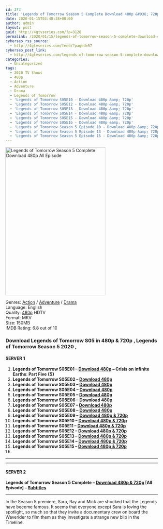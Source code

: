 ```yaml
---
id: 373
title: 'Legends of Tomorrow Season 5 Complete Download 480p &#038; 720p All Episode'
date: 2020-01-15T03:48:38+00:00
author: admin
layout: post
guid: http://4gtvseries.com/?p=3128
permalink: /2020/01/15/legends-of-tomorrow-season-5-complete-download-480p-720p-all-episode-2/
cyberseo_rss_source:
  - http://4gtvseries.com/feed/?paged=57
cyberseo_post_link:
  - http://4gtvseries.com/legends-of-tomorrow-season-5-complete-download-480p-all-episode/
categories:
  - Uncategorized
tags:
  - 2020 TV Shows
  - 480p
  - Action
  - Adventure
  - Drama
  - Legends of Tomorrow
  - 'Legends of Tomorrow S05E10 - Download 480p &amp; 720p'
  - 'Legends of Tomorrow S05E12 - Download 480p &amp; 720p'
  - 'Legends of Tomorrow S05E13 - Download 480p &amp; 720p'
  - 'Legends of Tomorrow S05E14 - Download 480p &amp; 720p'
  - 'Legends of Tomorrow S05E15 - Download 480p &amp; 720p'
  - 'Legends of Tomorrow S05E16 - Download 480p &amp; 720p'
  - 'Legends of Tomorrow Season 5 Episode 10 - Download 480p &amp; 720p'
  - 'Legends of Tomorrow Season 5 Episode 13 - Download 480p &amp; 720p'
  - 'Legends of Tomorrow Season 5 Episode 15 - Download 480p &amp; 720p'
---
```

<img loading="lazy" fifu-featured="1" class="aligncenter" src="https://1.bp.blogspot.com/-KrUWDpou21o/Xh6DUfiH-eI/AAAAAAAAA2s/UPgRfNour0I-eoHd9stRl7UlAmgT8U-ygCK4BGAYYCw/s1600/Legends%2Bof%2BTomorrow%2BSeason%2B5.jpg" alt="Legends of Tomorrow Season 5 Complete Download 480p All Episode" title="Legends of Tomorrow Season 5 Complete Download 480p All Episode" width="330" height="488" />

Genres:&nbsp;<a href="http://4gtvseries.com/tag/action/" data-wpel-link="internal">Action</a>&nbsp;/&nbsp;<a href="http://4gtvseries.com/tag/adventure/" data-wpel-link="internal">Adventure</a>&nbsp;/&nbsp;<a href="http://4gtvseries.com/tag/drama/" data-wpel-link="internal">Drama</a>  
Language: English  
Quality:&nbsp;<a href="http://4gtvseries.com/tag/480p/" data-wpel-link="internal">480p</a> HDTV  
Format: MKV  
Size: 150MB  
IMDB Rating: 6.8 out of 10

### **Download Legends of Tomorrow S05 in 480p & 720p , Legends of Tomorrow Season 5 2020 ,&nbsp;**

#### <span><strong>SERVER 1</strong></span>

  1. **Legends of Tomorrow S05E01 – <a href="http://slink.dl480p.xyz/s5k3L" data-wpel-link="external" target="_blank" rel="nofollow external noopener noreferrer" class="wpel-icon-left"><i class="wpel-icon fa fa-download" aria-hidden="true"></i>Download 480p</a> – <span>Crisis on Infinite Earths: Part Five {5}</span>**
  2. **Legends of Tomorrow S05E02 – <a href="http://slink.dl480p.xyz/nX5rZRc" data-wpel-link="external" target="_blank" rel="nofollow external noopener noreferrer" class="wpel-icon-left"><i class="wpel-icon fa fa-download" aria-hidden="true"></i>Download 480p</a>**
  3. **Legends of Tomorrow S05E03 – <a href="http://slink.dl480p.xyz/LD2P4" data-wpel-link="external" target="_blank" rel="nofollow external noopener noreferrer" class="wpel-icon-left"><i class="wpel-icon fa fa-download" aria-hidden="true"></i>Download 480p</a>**
  4. **Legends of Tomorrow S05E04 – <a href="http://slink.dl480p.xyz/bp9ebe9A" data-wpel-link="external" target="_blank" rel="nofollow external noopener noreferrer" class="wpel-icon-left"><i class="wpel-icon fa fa-download" aria-hidden="true"></i>Download 480p</a>**
  5. **Legends of Tomorrow S05E05 – <a href="http://slink.dl480p.xyz/CPS3q" data-wpel-link="external" target="_blank" rel="nofollow external noopener noreferrer" class="wpel-icon-left"><i class="wpel-icon fa fa-download" aria-hidden="true"></i>Download 480p</a>**
  6. **Legends of Tomorrow S05E06 – <a href="http://slink.dl480p.xyz/MMy6cihB" data-wpel-link="external" target="_blank" rel="nofollow external noopener noreferrer" class="wpel-icon-left"><i class="wpel-icon fa fa-download" aria-hidden="true"></i>Download 480p</a>**
  7. **Legends of Tomorrow S05E07 – <a href="http://slink.dl480p.xyz/XffNbYHa" data-wpel-link="external" target="_blank" rel="nofollow external noopener noreferrer" class="wpel-icon-left"><i class="wpel-icon fa fa-download" aria-hidden="true"></i>Download 480p</a>**
  8. **Legends of Tomorrow S05E08 – <a href="http://slink.dl480p.xyz/Z2W05Fk" data-wpel-link="external" target="_blank" rel="nofollow external noopener noreferrer" class="wpel-icon-left"><i class="wpel-icon fa fa-download" aria-hidden="true"></i>Download 480p</a>**
  9. **Legends of Tomorrow S05E09 – <a href="http://slink.dl480p.xyz/tvyYT1ev" data-wpel-link="external" target="_blank" rel="nofollow external noopener noreferrer" class="wpel-icon-left"><i class="wpel-icon fa fa-download" aria-hidden="true"></i>Download 480p & 720p</a>**
 10. **Legends of Tomorrow S05E10 – <a href="http://slink.dl480p.xyz/WmVH" data-wpel-link="external" target="_blank" rel="nofollow external noopener noreferrer" class="wpel-icon-left"><i class="wpel-icon fa fa-download" aria-hidden="true"></i>Download 480p & 720p</a>**
 11. **Legends of Tomorrow S05E11 – <a href="http://slink.dl480p.xyz/Oqy3bmB" data-wpel-link="external" target="_blank" rel="nofollow external noopener noreferrer" class="wpel-icon-left"><i class="wpel-icon fa fa-download" aria-hidden="true"></i>Download 480p & 720p</a>**
 12. **Legends of Tomorrow S05E12 – <a href="http://slink.dl480p.xyz/3iDUS" data-wpel-link="external" target="_blank" rel="nofollow external noopener noreferrer" class="wpel-icon-left"><i class="wpel-icon fa fa-download" aria-hidden="true"></i>Download 480p & 720p</a>**
 13. **Legends of Tomorrow S05E13 – <a href="http://slink.dl480p.xyz/EpotlnbD" data-wpel-link="external" target="_blank" rel="nofollow external noopener noreferrer" class="wpel-icon-left"><i class="wpel-icon fa fa-download" aria-hidden="true"></i>Download 480p & 720p</a>**
 14. **Legends of Tomorrow S05E14 – <a href="http://slink.dl480p.xyz/vzWF1B" data-wpel-link="external" target="_blank" rel="nofollow external noopener noreferrer" class="wpel-icon-left"><i class="wpel-icon fa fa-download" aria-hidden="true"></i>Download 480p & 720p</a>**
 15. **Legends of Tomorrow S05E15 – <a href="http://slink.dl480p.xyz/xV44N" data-wpel-link="external" target="_blank" rel="nofollow external noopener noreferrer" class="wpel-icon-left"><i class="wpel-icon fa fa-download" aria-hidden="true"></i>Download 480p & 720p</a>**
 16. 

* * *

* * *

#### <span><strong>SERVER 2</strong></span>

**Legends of Tomorrow Season 5 Complete – <a href="http://dl480p.xyz/3329/" data-wpel-link="external" target="_blank" rel="nofollow external noopener noreferrer" class="wpel-icon-left"><i class="wpel-icon fa fa-download" aria-hidden="true"></i>Download 480p & 720p</a> [All Episode] – <a href="https://subscene.com/subtitles/dcs-legends-of-tomorrow-fifth-season" data-wpel-link="external" target="_blank" rel="nofollow external noopener noreferrer" class="wpel-icon-left"><i class="wpel-icon fa fa-download" aria-hidden="true"></i>Subtitles</a>**

* * *

In the Season 5 premiere, Sara, Ray and Mick are shocked that the Legends have become famous. It seems that everyone except Sara is loving the spotlight, so much so that they invite a documentary crew on board the Waverider to film them as they investigate a strange new blip in the Timeline.

<div align="center">
</div>